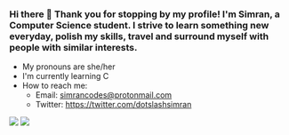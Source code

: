 ### Hi there 👋 Thank you for stopping by my profile! I'm Simran, a Computer Science student. I strive to learn something new everyday, polish my skills, travel and surround myself with people with similar interests.
- My pronouns are she/her
- I'm currently learning C
- How to reach me:
    - Email: simrancodes@protonmail.com
    - Twitter: https://twitter.com/dotslashsimran
 <img src="https://github-readme-stats.vercel.app/api?username=dotslashsimran&&show_icons=true&title_color=ffffff&icon_color=bb2acf&text_color=daf7dc&bg_color=151515">
 <img src="https://github-readme-stats.vercel.app/api/top-langs/?username=DOTSLASHSIMRAN&show_icons=true&title_color=ffffff&icon_color=bb2acf&text_color=daf7dc&bg_color=151515">

<!--
**dotslashsimran/dotslashsimran** is a ✨ _special_ ✨ repository because its `README.md` (this file) appears on your GitHub profile.

Here are some ideas to get you started:

- 🔭 I’m currently working on ...
- 🌱 I’m currently learning ...
- 👯 I’m looking to collaborate on ...
- 🤔 I’m looking for help with ...
- 💬 Ask me about ...
- 📫 How to reach me: ...
- 😄 Pronouns: ...
- ⚡ Fun fact: ...
-->
